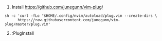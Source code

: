 1.  Install https://github.com/junegunn/vim-plug/

```
sh -c 'curl -fLo "$HOME/.config/nvim/autoload/plug.vim --create-dirs \
      https://raw.githubusercontent.com/junegunn/vim-plug/master/plug.vim'
```

2.  :PlugInstall
